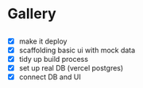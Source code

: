 # Gallery

## 

- [x] make it deploy
- [x] scaffolding basic ui with mock data
- [x] tidy up build process
- [x] set up real DB (vercel postgres)
- [x] connect DB and UI